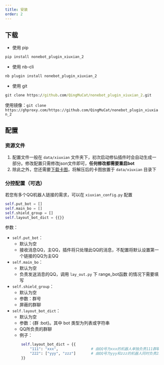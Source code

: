 ```yaml
---
title: 安装
order: 2
---
```


## 下载

* 使用 pip
```cmd
pip install nonebot_plugin_xiuxian_2
```
* 使用 nb-cli
```cmd
nb plugin install nonebot_plugin_xiuxian_2
```
* 使用 git
```cmd
git clone https://github.com/QingMuCat/nonebot_plugin_xiuxian_2.git
```
使用镜像：`git clone https://ghproxy.com/https://github.com/QingMuCat/nonebot_plugin_xiuxian_2`

## 配置

### 资源文件
1. 配置文件一般在 `data/xiuxian` 文件夹下，初次启动修仙插件时会自动生成一部分。修改配置只需修改json文件即可，**任何修改都需要重启bot**
2. 除此之外，您还需要[下载卡图](https://cowtransfer.com/s/82b90d2b879d43)，将解压后的卡图放置于 `data/xiuxian` 目录下

### 分控配置（可选）
若您有多个QQ机器人链接的需求，可以在 `xiuxian_config.py` 配置
```py
self.put_bot = [] 
self.main_bo = []
self.shield_group = []
self.layout_bot_dict = {{}}
```
参数：  
* `self.put_bot`：
    - 默认为空
    - 接收消息QQ，主QQ，插件将只处理此QQ的消息，不配置将默认设置第一个链接的QQ为主QQ
* `self.main_bo`：
    - 默认为空
    - 负责发送消息的QQ，调用 `lay_out.py` 下 range_bot函数 的情况下需要填写
* `self.shield_group`：
    - 默认为空
    - 参数：群号
    - 屏蔽的群聊
* `self.layout_bot_dict`：
    - 默认为空
    - 参数：{群 :bot}。其中 bot 类型为列表或字符串
    - QQ所负责的群聊    
    - 例子：
    ```py
        self.layout_bot_dict = {{
            "111": "xxx",               # 由QQ号为xxx的机器人单独负责111群聊
            "222": ["yyy", "zzz"]       # 由QQ号为yyy和zzz的机器人同时负责222群聊
        }}
    ```

